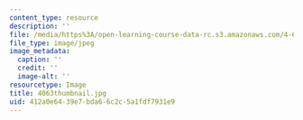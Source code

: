 ```yaml
---
content_type: resource
description: ''
file: /media/https%3A/open-learning-course-data-rc.s3.amazonaws.com/4-614-religious-architecture-and-islamic-cultures-fall-2002/412a0e6439e7bda66c2c5a1fdf7931e9_4063thumbnail.jpg
file_type: image/jpeg
image_metadata:
  caption: ''
  credit: ''
  image-alt: ''
resourcetype: Image
title: 4063thumbnail.jpg
uid: 412a0e64-39e7-bda6-6c2c-5a1fdf7931e9
---
```

